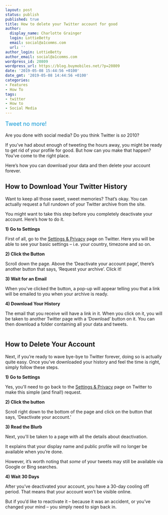 ```yaml
---
layout: post
status: publish
published: true
title: How to delete your Twitter account for good
author:
  display_name: Charlotte Grainger
  login: LottieBetty
  email: social@a1comms.com
  url: ''
author_login: LottieBetty
author_email: social@a1comms.com
wordpress_id: 20809
wordpress_url: https://blog.buymobiles.net/?p=20809
date: '2019-05-08 15:44:56 +0100'
date_gmt: '2019-05-08 14:44:56 +0100'
categories:
- Features
- How To
tags:
- twitter
- How to
- Social Media
---
```

<p><!-- wp:paragraph --></p>
<p><span class="postStandFirst" style="color: #0896d5; line-height: 26px; font-size: 18px;">Tweet no more!</span></p>
<p><!-- /wp:paragraph --></p>
<p><!-- wp:paragraph --></p>
<p>Are you done with social media? Do you think Twitter is <em>so </em>2010?</p>
<p><!-- /wp:paragraph --></p>
<p><!-- wp:paragraph --></p>
<p>If you&rsquo;ve had about enough of tweeting the hours away, you might be ready to get rid of your profile for good. But how can you make that happen? You&rsquo;ve come to the right place.</p>
<p><!-- /wp:paragraph --></p>
<p><!-- wp:paragraph --></p>
<p>Here&rsquo;s how you can download your data and then delete your account forever.</p>
<p><!-- /wp:paragraph --></p>
<p><!-- wp:heading --></p>
<h2>How to Download Your Twitter History</h2>
<p><!-- /wp:heading --></p>
<p><!-- wp:paragraph --></p>
<p>Want to keep all those sweet, sweet memories? That&rsquo;s okay. You can actually request a full rundown of your Twitter archive from the site.</p>
<p><!-- /wp:paragraph --></p>
<p><!-- wp:paragraph --></p>
<p>You might want to take this step before you completely deactivate your account. Here&rsquo;s how to do it.</p>
<p><!-- /wp:paragraph --></p>
<p><!-- wp:paragraph --></p>
<p><strong>1) Go to Settings</strong></p>
<p><!-- /wp:paragraph --></p>
<p><!-- wp:paragraph --></p>
<p>First of all, go to the <a href="https://twitter.com/settings/account" target="_blank" rel="noopener noreferrer">Settings &amp; Privacy</a> page on Twitter. Here you will be able to see your basic settings &ndash; i.e. your country, timezone and so on.</p>
<p><!-- /wp:paragraph --></p>
<p><!-- wp:paragraph --></p>
<p><strong>2) Click the Button</strong></p>
<p><!-- /wp:paragraph --></p>
<p><!-- wp:paragraph --></p>
<p>Scroll down the page. Above the &lsquo;Deactivate your account page&rsquo;, there&rsquo;s another button that says, &lsquo;Request your archive&rsquo;. Click it!</p>
<p><!-- /wp:paragraph --></p>
<p><!-- wp:paragraph --></p>
<p><strong>3) Wait for an Email</strong></p>
<p><!-- /wp:paragraph --></p>
<p><!-- wp:paragraph --></p>
<p>When you've clicked the button, a pop-up will appear telling you that a link will be emailed to you when your archive is ready.</p>
<p><!-- /wp:paragraph --></p>
<p><!-- wp:paragraph --></p>
<p><strong>4) Download Your History</strong></p>
<p><!-- /wp:paragraph --></p>
<p><!-- wp:paragraph --></p>
<p>The email that you receive will have a link in it. When you click on it, you will be taken to another Twitter page with a &lsquo;Download&rsquo; button on it. You can then download a folder containing all your data and tweets.</p>
<p><!-- /wp:paragraph --></p>
<p><!-- wp:image {"id":18143,"align":"center"} --></p>
<div class="wp-block-image">
<figure class="aligncenter"><img src="https://storage.googleapis.com/a1comms-blog-buymobiles/1/most-and-least-popular-twitter-emoji.jpg" alt="" class="wp-image-18143"/></figure>
</div>
<p><!-- /wp:image --></p>
<p><!-- wp:heading --></p>
<h2>How to Delete Your Account</h2>
<p><!-- /wp:heading --></p>
<p><!-- wp:paragraph --></p>
<p>Next, if you&rsquo;re ready to wave bye-bye to Twitter forever, doing so is actually quite easy. Once you&rsquo;ve downloaded your history and feel the time is right, simply follow these steps.</p>
<p><!-- /wp:paragraph --></p>
<p><!-- wp:paragraph --></p>
<p><strong>1) Go to Settings</strong></p>
<p><!-- /wp:paragraph --></p>
<p><!-- wp:paragraph --></p>
<p>Yes, you'll need to go back to the <a rel="noopener noreferrer" href="https://twitter.com/settings/account" target="_blank">Settings &amp; Privacy</a> page on Twitter to make this simple (and final!) request.</p>
<p><!-- /wp:paragraph --></p>
<p><!-- wp:paragraph --></p>
<p><strong>2) Click the button</strong></p>
<p><!-- /wp:paragraph --></p>
<p><!-- wp:paragraph --></p>
<p>Scroll right down to the bottom of the page and click on the button that says, &lsquo;Deactivate your account.&rsquo;</p>
<p><!-- /wp:paragraph --></p>
<p><!-- wp:paragraph --></p>
<p><strong>3) Read the Blurb</strong></p>
<p><!-- /wp:paragraph --></p>
<p><!-- wp:paragraph --></p>
<p>Next, you'll be taken to a page with all the details about deactivation.</p>
<p><!-- /wp:paragraph --></p>
<p><!-- wp:paragraph --></p>
<p>It explains that your display name and public profile will no longer be available when you&rsquo;re done.</p>
<p><!-- /wp:paragraph --></p>
<p><!-- wp:paragraph --></p>
<p>However, it&rsquo;s worth noting that <em>some </em>of your tweets may still be available via Google or Bing searches.</p>
<p><!-- /wp:paragraph --></p>
<p><!-- wp:paragraph --></p>
<p><strong>4) Wait 30 Days</strong></p>
<p><!-- /wp:paragraph --></p>
<p><!-- wp:paragraph --></p>
<p>After you&rsquo;ve deactivated your account, you have a 30-day cooling off period. That means that your account won&rsquo;t be visible online.</p>
<p><!-- /wp:paragraph --></p>
<p><!-- wp:paragraph --></p>
<p>But if you&rsquo;d like to reactivate it &ndash;&nbsp;because it was an accident, or you&rsquo;ve changed your mind &ndash;&nbsp;you simply need to sign back in.</p>
<p><!-- /wp:paragraph --></p>
